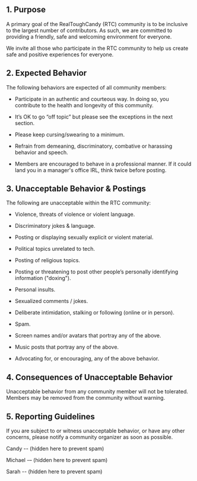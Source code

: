 ## 1. Purpose

A primary goal of the RealToughCandy (RTC) community is to be inclusive to the largest number of contributors. As such, we are committed to providing a friendly, safe and welcoming environment for everyone.

We invite all those who participate in the RTC community to help us create safe and positive experiences for everyone.

## 2. Expected Behavior

The following behaviors are expected of all community members:

- Participate in an authentic and courteous way. In doing so, you contribute to the health and longevity of this community.

- It’s OK to go “off topic” but please see the exceptions in the next section.

- Please keep cursing/swearing to a minimum.

- Refrain from demeaning, discriminatory, combative or harassing behavior and speech.

- Members are encouraged to behave in a professional manner. If it could land you in a manager's office IRL, think twice before posting.

## 3. Unacceptable Behavior & Postings

The following are unacceptable within the RTC community:

- Violence, threats of violence or violent language.

- Discriminatory jokes & language.

- Posting or displaying sexually explicit or violent material.

- Political topics unrelated to tech.

- Posting of religious topics.

- Posting or threatening to post other people’s personally identifying information ("doxing").

- Personal insults.

- Sexualized comments / jokes.

- Deliberate intimidation, stalking or following (online or in person).

- Spam.

- Screen names and/or avatars that portray any of the above. 

- Music posts that portray any of the above.

- Advocating for, or encouraging, any of the above behavior.

## 4. Consequences of Unacceptable Behavior

Unacceptable behavior from any community member will not be tolerated. Members may be removed from the community without warning. 

## 5. Reporting Guidelines

If you are subject to or witness unacceptable behavior, or have any other concerns, please notify a community organizer as soon as possible. 

Candy -- (hidden here to prevent spam)

Michael -– (hidden here to prevent spam)

Sarah -- (hidden here to prevent spam)
